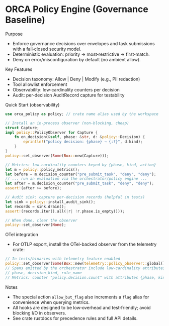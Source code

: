 # ORCA Policy Engine (Governance Baseline)

Purpose
- Enforce governance decisions over envelopes and task submissions with a fail‑closed security model.
- Deterministic evaluation: priority → most‑restrictive → first‑match.
- Deny on error/misconfiguration by default (no ambient allow).

Key Features
- Decision taxonomy: Allow | Deny | Modify (e.g., PII redaction)
- Tool allowlist enforcement
- Observability: low‑cardinality counters per decision
- Audit: per‑decision AuditRecord capture for testability

Quick Start (observability)
```rust
use orca_policy as policy; // crate name alias used by the workspace

// Install an in‑process observer (non‑blocking, cheap)
struct Capture;
impl policy::PolicyObserver for Capture {
    fn on_decision(&self, phase: &str, d: &policy::Decision) {
        eprintln!("policy decision: {phase} → {:?}", d.kind);
    }
}
policy::set_observer(Some(Box::new(Capture)));

// Metrics: low‑cardinality counters keyed by {phase, kind, action}
let m = policy::policy_metrics();
let before = m.decision_counter("pre_submit_task", "deny", "deny");
// ... run an evaluation via the orchestrator/policy engine ...
let after = m.decision_counter("pre_submit_task", "deny", "deny");
assert!(after >= before);

// Audit sink: capture per‑decision records (helpful in tests)
let sink = policy::install_audit_sink();
let records = sink.drain();
assert!(records.iter().all(|r| !r.phase.is_empty()));

// When done, clear the observer
policy::set_observer(None);
```

OTel integration
- For OTLP export, install the OTel-backed observer from the telemetry crate:

````rust
// In tests/binaries with telemetry feature enabled
policy::set_observer(Some(Box::new(telemetry::policy_observer::global())));
// Spans emitted by the orchestrator include low-cardinality attributes:
// phase, decision_kind, rule_name
// Metrics: counter "policy.decision.count" with attributes {phase, kind, action}
````


Notes
- The special action `allow_but_flag` also increments a `flag` alias for convenience
  when querying metrics.
- All hooks are designed to be low‑overhead and test‑friendly; avoid blocking I/O in observers.
- See crate rustdocs for precedence rules and full API details.

